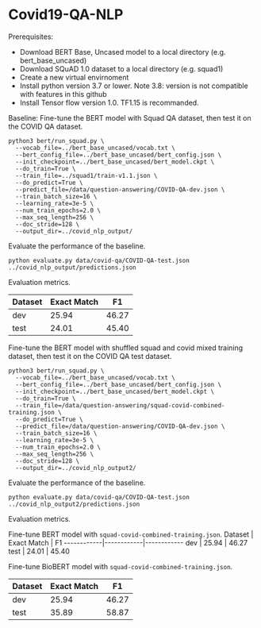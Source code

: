 # Covid19-QA-NLP

Prerequisites:

* Download BERT Base, Uncased model to a local directory (e.g. bert_base_uncased)
* Download SQuAD 1.0 dataset to a local directory (e.g. squad1)
* Create a new virtual envirnoment
* Install python version 3.7 or lower. Note 3.8: version is not compatible with features in this github 
* Install Tensor flow version 1.0. TF1.15 is recommanded.

Baseline: Fine-tune the BERT model with Squad QA dataset, then test it on the COVID QA dataset.
```
python3 bert/run_squad.py \
  --vocab_file=../bert_base_uncased/vocab.txt \
  --bert_config_file=../bert_base_uncased/bert_config.json \
  --init_checkpoint=../bert_base_uncased/bert_model.ckpt \
  --do_train=True \
  --train_file=../squad1/train-v1.1.json \
  --do_predict=True \
  --predict_file=/data/question-answering/COVID-QA-dev.json \
  --train_batch_size=16 \
  --learning_rate=3e-5 \
  --num_train_epochs=2.0 \
  --max_seq_length=256 \
  --doc_stride=128 \
  --output_dir=../covid_nlp_output/
```

Evaluate the performance of the baseline.
```
python evaluate.py data/covid-qa/COVID-QA-test.json ../covid_nlp_output/predictions.json
```
Evaluation metrics.

Dataset | Exact Match | F1
------------|------------|------------
dev | 25.94 | 46.27
test | 24.01 | 45.40


Fine-tune the BERT model with shuffled squad and covid mixed training dataset, then test it on the COVID QA test dataset.
```
python3 bert/run_squad.py \
  --vocab_file=../bert_base_uncased/vocab.txt \
  --bert_config_file=../bert_base_uncased/bert_config.json \
  --init_checkpoint=../bert_base_uncased/bert_model.ckpt \
  --do_train=True \
  --train_file=/data/question-answering/squad-covid-combined-training.json \
  --do_predict=True \
  --predict_file=/data/question-answering/COVID-QA-dev.json \
  --train_batch_size=16 \
  --learning_rate=3e-5 \
  --num_train_epochs=2.0 \
  --max_seq_length=256 \
  --doc_stride=128 \
  --output_dir=../covid_nlp_output2/
```

Evaluate the performance of the baseline.
```
python evaluate.py data/covid-qa/COVID-QA-test.json ../covid_nlp_output2/predictions.json
```
Evaluation metrics.

Fine-tune BERT model with `squad-covid-combined-training.json`.
Dataset | Exact Match | F1
------------|------------|------------
dev | 25.94 | 46.27
test | 24.01 | 45.40

Fine-tune BioBERT model with `squad-covid-combined-training.json`.

Dataset | Exact Match | F1
------------|------------|------------
dev | 25.94 | 46.27
test | 35.89 | 58.87

